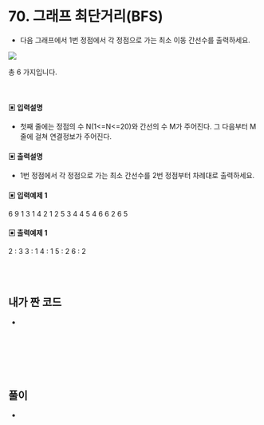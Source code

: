 # 70. 그래프 최단거리(BFS)

* 다음 그래프에서 1번 정점에서 각 정점으로 가는 최소 이동 간선수를 출력하세요.


![](https://github.com/MinsoftK/c-Algorithm_Q/blob/master/img/70.png?raw=true)

총 6 가지입니다. 



<br/>

#### ▣ 입력설명

* 첫째 줄에는 정점의 수 N(1<=N<=20)와 간선의 수 M가 주어진다. 그 다음부터 M줄에 걸쳐 연결정보가 주어진다.


#### ▣ 출력설명

* 1번 정점에서 각 정점으로 가는 최소 간선수를 2번 정점부터 차례대로 출력하세요.



#### ▣ 입력예제 1
6 9
1 3
1 4
2 1
2 5
3 4
4 5
4 6
6 2
6 5





#### ▣ 출력예제 1
2 : 3
3 : 1
4 : 1
5 : 2
6 : 2

<br/>
<br/>


## 내가 짠 코드
*

<br/>

```c++


```


<br><br> 

## 풀이
*  

<br/>

```c++

```
